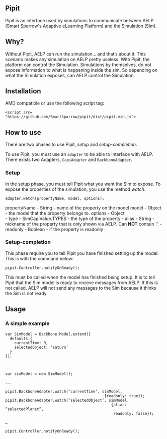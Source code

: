 Pipit
--------

Pipit is an interface used by simulations to communicate between AELP (Smart Sparrow's Adaptive eLearning Platform) and the Simulation (Sim).


## Why? ##

Without Pipit, AELP can run the simulation... and that’s about it. This scenario makes any simulation on AELP pretty useless.
With Pipit, the platform can control the Simulation. Simulations by themselves, do not expose information to what is happening inside the sim. So depending on what the Simulation exposes, can AELP control the Simulation.   



## Installation ##

AMD compatible or use the following script tag:

```
<script src= "https://github.com/SmartSparrow/pipit/dist/pipit.min.js">
```


## How to use ##

There are two phases to use Pipit, _setup_ and _setup-completion_.

To use Pipit, you must use an `adapter` to be able to interface with AELP. There exists two Adapters, `CapiAdapter` and `BackboneAdapter`. 

### Setup ###

In the setup phase, you must tell Pipit what you want the Sim to expose. To expose the properties of the simulation, you use the method _watch_.

```
adapter.watch(propertyName, model, options);
```

propertyName - String - name of the property on the model
model        - Object - the model that the property belongs to.
options      - Object  
                       - type     - SimCapiValue.TYPES  - the type of the property 
                       - alias    - String              - nickname of the property that is only shown via AELP. Can __NOT__ contain '.'
                       - readonly - Boolean             - if the property is readonly 


### Setup-completion ###

This phase require you to tell Pipit you have finished setting up the model. This is with the command below:


```
pipit.Controller.notifyOnReady();
```

This must be called when the model has finished being setup. It is to tell Pipit that the Sim model is ready to recieve messages from AELP. If this is not called, AELP will not send any messages to the Sim because it thinks the Sim is not ready.



## Usage ##

### A simple example ###

```
var SimModel = Backbone.Model.extend({
  defaults:{
    currentTime: 0,
    selectedObject: ‘saturn’
  }
});



var simModel = new SimModel();

...

pipit.BackboneAdapter.watch(‘currentTime’, simModel, 
                                            {readonly: true});
pipit.BackboneAdapter.watch(‘selectedObject’, simModel, 
                                               {alias: “selectedPlanet”, 
                                                readonly: false});

…

pipit.Controller.notifyOnReady();
```